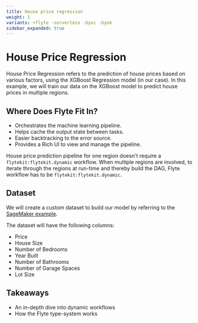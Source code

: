 ```yaml
---
title: House price regression
weight: 1
variants: +flyte -serverless -byoc -byok
sidebar_expanded: true
---
```


# House Price Regression

House Price Regression refers to the prediction of house prices based on various factors, using the XGBoost Regression model (in our case).
In this example, we will train our data on the XGBoost model to predict house prices in multiple regions.

## Where Does Flyte Fit In?

- Orchestrates the machine learning pipeline.
- Helps cache the output state between tasks.
- Easier backtracking to the error source.
- Provides a Rich UI to view and manage the pipeline.

House price prediction pipeline for one region doesn't require a `flytekit:flytekit.dynamic` workflow. When multiple regions are involved, to iterate through the regions at run-time and thereby build the DAG, Flyte workflow has to be `flytekit:flytekit.dynamic`.


## Dataset

We will create a custom dataset to build our model by referring to the [SageMaker example](https://github.com/aws/amazon-sagemaker-examples/blob/master/advanced_functionality/multi_model_xgboost_home_value/xgboost_multi_model_endpoint_home_value.ipynb).

The dataset will have the following columns:

- Price
- House Size
- Number of Bedrooms
- Year Built
- Number of Bathrooms
- Number of Garage Spaces
- Lot Size

## Takeaways

- An in-depth dive into dynamic workflows
- How the Flyte type-system works
